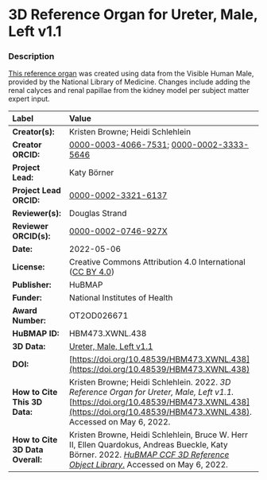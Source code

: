 # 3D Reference Organ for Ureter, Male, Left v1.1

### Description
[This reference organ](https://humanatlas.io/3d-reference-library) was created using data from the Visible Human Male, provided by the National Library of Medicine. Changes include adding the renal calyces and renal papillae from the kidney model per subject matter expert  input.

| Label | Value |
| :------------- |:-------------|
| **Creator(s):** | Kristen Browne; Heidi Schlehlein |
| **Creator ORCID:** | [0000-0003-4066-7531](https://orcid.org/0000-0003-4066-7531); [0000-0002-3333-5646](https://orcid.org/0000-0002-3333-5646)|
| **Project Lead:** | Katy B&ouml;rner |
| **Project Lead ORCID:** | [0000-0002-3321-6137](https://orcid.org/0000-0002-3321-6137) |
| **Reviewer(s):** | Douglas Strand | 
| **Reviewer ORCID(s):** |[0000-0002-0746-927X](https://doi.org/10.5072/0000-0002-0746-927X) |
| **Date:** | 2022-05-06|
| **License:** | Creative Commons Attribution 4.0 International ([CC BY 4.0](https://creativecommons.org/licenses/by/4.0/)) |
| **Publisher:** | HuBMAP |
| **Funder:** | National Institutes of Health |
| **Award Number:** | OT2OD026671 |
| **HuBMAP ID:** | HBM473.XWNL.438 |
| **3D Data:** | [Ureter, Male, Left v1.1](https://hubmapconsortium.github.io/ccf-releases/v1.2/models/VH_M_Ureter_L.glb) |
| **DOI:** | [https://doi.org/10.48539/HBM473.XWNL.438](https://doi.org/10.48539/HBM473.XWNL.438) |
| **How to Cite This 3D Data:** | Kristen Browne; Heidi Schlehlein. 2022. *3D Reference Organ for Ureter, Male, Left v1.1.* [https://doi.org/10.48539/HBM473.XWNL.438](https://doi.org/10.48539/HBM473.XWNL.438). Accessed on May 6, 2022. |
| **How to Cite 3D Data Overall:** | Kristen Browne, Heidi Schlehlein, Bruce W. Herr II, Ellen Quardokus, Andreas Bueckle, Katy B&ouml;rner. 2022. [*HuBMAP CCF 3D Reference Object Library*.](https://humanatlas.io/3d-reference-library) Accessed on May 6, 2022. |
